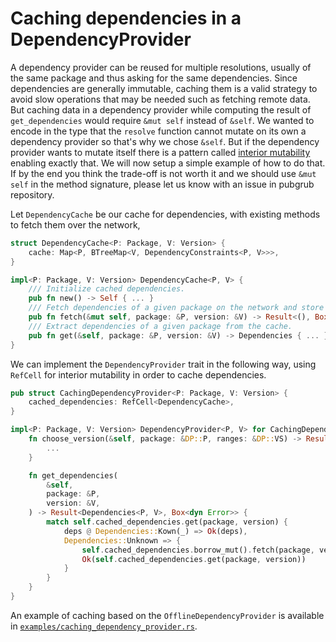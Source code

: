 # Caching dependencies in a DependencyProvider

A dependency provider can be reused for multiple resolutions, usually of the
same package and thus asking for the same dependencies. Since dependencies are
generally immutable, caching them is a valid strategy to avoid slow operations
that may be needed such as fetching remote data. But caching data in a
dependency provider while computing the result of `get_dependencies` would
require `&mut self` instead of `&self`. We wanted to encode in the type that the
`resolve` function cannot mutate on its own a dependency provider so that's why
we chose `&self`. But if the dependency provider wants to mutate itself there is
a pattern called
[interior mutability](https://doc.rust-lang.org/book/ch15-05-interior-mutability.html)
enabling exactly that. We will now setup a simple example of how to do that. If
by the end you think the trade-off is not worth it and we should use `&mut self`
in the method signature, please let us know with an issue in pubgrub repository.

Let `DependencyCache` be our cache for dependencies, with existing methods to
fetch them over the network,

```rust
struct DependencyCache<P: Package, V: Version> {
    cache: Map<P, BTreeMap<V, DependencyConstraints<P, V>>>,
}

impl<P: Package, V: Version> DependencyCache<P, V> {
    /// Initialize cached dependencies.
    pub fn new() -> Self { ... }
    /// Fetch dependencies of a given package on the network and store them in the cache.
    pub fn fetch(&mut self, package: &P, version: &V) -> Result<(), Box<dyn Error>> { ... }
    /// Extract dependencies of a given package from the cache.
    pub fn get(&self, package: &P, version: &V) -> Dependencies { ... }
}
```

We can implement the `DependencyProvider` trait in the following way, using
`RefCell` for interior mutability in order to cache dependencies.

```rust
pub struct CachingDependencyProvider<P: Package, V: Version> {
    cached_dependencies: RefCell<DependencyCache>,
}

impl<P: Package, V: Version> DependencyProvider<P, V> for CachingDependencyProvider<P, V> {
    fn choose_version(&self, package: &DP::P, ranges: &DP::VS) -> Result<Option<DP::V>, DP::Err> {
        ...
    }

    fn get_dependencies(
        &self,
        package: &P,
        version: &V,
    ) -> Result<Dependencies<P, V>, Box<dyn Error>> {
        match self.cached_dependencies.get(package, version) {
            deps @ Dependencies::Kown(_) => Ok(deps),
            Dependencies::Unknown => {
                self.cached_dependencies.borrow_mut().fetch(package, version)?;
                Ok(self.cached_dependencies.get(package, version))
            }
        }
    }
}
```

An example of caching based on the `OfflineDependencyProvider` is available in
[`examples/caching_dependency_provider.rs`][example].

[example]:
  https://github.com/pubgrub-rs/pubgrub/blob/release/examples/caching_dependency_provider.rs
